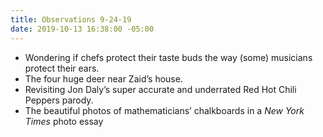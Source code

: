 ```yaml
---
title: Observations 9-24-19
date: 2019-10-13 16:38:00 -05:00
---
```


- Wondering if chefs protect their taste buds the way (some) musicians protect their ears.
- The four huge deer near Zaid’s house.
- Revisiting Jon Daly’s super accurate and underrated Red Hot Chili Peppers parody.
- The beautiful photos of mathematicians’ chalkboards in a *New York Times* photo essay
